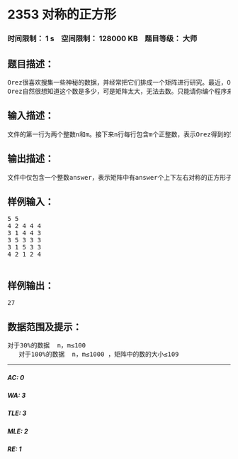 # 2353 对称的正方形   
### 时间限制： 1 s&nbsp;&nbsp;&nbsp;&nbsp;空间限制： 128000 KB&nbsp;&nbsp;&nbsp;&nbsp;题目等级： 大师  
## 题目描述：  

<pre>
Orez很喜欢搜集一些神秘的数据，并经常把它们排成一个矩阵进行研究。最近，Orez又得到了一些数据，并已经把它们排成了一个n行m列的矩阵。通过观察，Orez发现这些数据蕴涵了一个奇特的数，就是矩阵中上下对称且左右对称的正方形子矩阵的个数。
Orez自然很想知道这个数是多少，可是矩阵太大，无法去数。只能请你编个程序来计算出这个数。
</pre>
  
  
## 输入描述：  

<pre>
文件的第一行为两个整数n和m。接下来n行每行包含m个正整数，表示Orez得到的矩阵。
</pre>
  
  
## 输出描述：  

<pre>
文件中仅包含一个整数answer，表示矩阵中有answer个上下左右对称的正方形子矩阵。
</pre>
  
  
## 样例输入：  

<pre>
5 5
4 2 4 4 4
3 1 4 4 3
3 5 3 3 3
3 1 5 3 3
4 2 1 2 4
 
</pre>
  
  
## 样例输出：  

<pre>
27
</pre>
  
  
## 数据范围及提示：  

<pre>
对于30%的数据  n，m≤100
   对于100%的数据  n，m≤1000 ，矩阵中的数的大小≤109
</pre>
  
  
***  

##### AC: 0  
##### WA: 3  
##### TLE: 3  
##### MLE: 2  
##### RE: 1  

